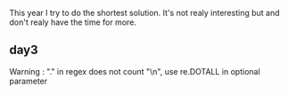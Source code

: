 This year I try to do the shortest solution. It's not realy interesting but and don't realy have the time for more.

## day3 
Warning : "." in regex does not count "\n", use re.DOTALL in optional parameter
